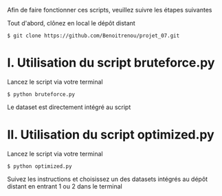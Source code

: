 Afin de faire fonctionner ces scripts, veuillez suivre les étapes suivantes

Tout d'abord, clônez en local le dépôt distant

    $ git clone https://github.com/Benoitrenou/projet_07.git    
    
# I. Utilisation du script bruteforce.py

Lancez le script via votre terminal

    $ python bruteforce.py

Le dataset est directement intégré au script

# II. Utilisation du script optimized.py

Lancez le script via votre terminal

    $ python optimized.py

Suivez les instructions et choisissez un des datasets intégrés au dépôt distant en entrant 1 ou 2 dans le terminal
